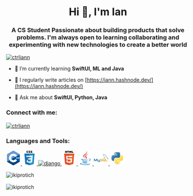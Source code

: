 <h1 align="center">Hi 👋, I'm Ian</h1>
<h3 align="center">A CS Student Passionate about building products that solve problems. I'm always open to learning collaborating and experimenting with new technologies to create a better world</h3>

<p align="left"> <a href="https://twitter.com/ctrliann" target="blank"><img src="https://img.shields.io/twitter/follow/ctrliann?logo=twitter&style=for-the-badge" alt="ctrliann" /></a> </p>

- 🌱 I’m currently learning **SwiftUI, ML and Java**

- 📝 I regularly write articles on [https://iann.hashnode.dev/](https://iann.hashnode.dev/)

- 💬 Ask me about **SwiftUI, Python, Java**

<h3 align="left">Connect with me:</h3>
<p align="left">
<a href="https://twitter.com/ctrliann" target="blank"><img align="center" src="https://raw.githubusercontent.com/rahuldkjain/github-profile-readme-generator/master/src/images/icons/Social/twitter.svg" alt="ctrliann" height="30" width="40" /></a>
</p>

<h3 align="left">Languages and Tools:</h3>
<p align="left"> <a href="https://www.w3schools.com/cpp/" target="_blank" rel="noreferrer"> <img src="https://raw.githubusercontent.com/devicons/devicon/master/icons/cplusplus/cplusplus-original.svg" alt="cplusplus" width="40" height="40"/> </a> <a href="https://www.w3schools.com/css/" target="_blank" rel="noreferrer"> <img src="https://raw.githubusercontent.com/devicons/devicon/master/icons/css3/css3-original-wordmark.svg" alt="css3" width="40" height="40"/> </a> <a href="https://www.djangoproject.com/" target="_blank" rel="noreferrer"> <img src="https://cdn.worldvectorlogo.com/logos/django.svg" alt="django" width="40" height="40"/> </a> <a href="https://www.w3.org/html/" target="_blank" rel="noreferrer"> <img src="https://raw.githubusercontent.com/devicons/devicon/master/icons/html5/html5-original-wordmark.svg" alt="html5" width="40" height="40"/> </a> <a href="https://www.java.com" target="_blank" rel="noreferrer"> <img src="https://raw.githubusercontent.com/devicons/devicon/master/icons/java/java-original.svg" alt="java" width="40" height="40"/> </a> <a href="https://www.mysql.com/" target="_blank" rel="noreferrer"> <img src="https://raw.githubusercontent.com/devicons/devicon/master/icons/mysql/mysql-original-wordmark.svg" alt="mysql" width="40" height="40"/> </a> <a href="https://www.python.org" target="_blank" rel="noreferrer"> <img src="https://raw.githubusercontent.com/devicons/devicon/master/icons/python/python-original.svg" alt="python" width="40" height="40"/> </a> </p>

<p><img align="center" src="https://github-readme-stats.vercel.app/api/top-langs?username=ikiprotich&show_icons=true&locale=en&layout=compact" alt="ikiprotich" /></p>

<p><img align="center" src="https://github-readme-streak-stats.herokuapp.com/?user=ikiprotich&" alt="ikiprotich" /></p>


<!--
**IKiprotich/IKiprotich** is a ✨ _special_ ✨ repository because its `README.md` (this file) appears on your GitHub profile.

Here are some ideas to get you started:

- 🔭 I’m currently working on ...
- 🌱 I’m currently learning ...
- 👯 I’m looking to collaborate on ...
- 🤔 I’m looking for help with ...
- 💬 Ask me about ...
- 📫 How to reach me: ...
- 😄 Pronouns: ...
- ⚡ Fun fact: ...
-->
